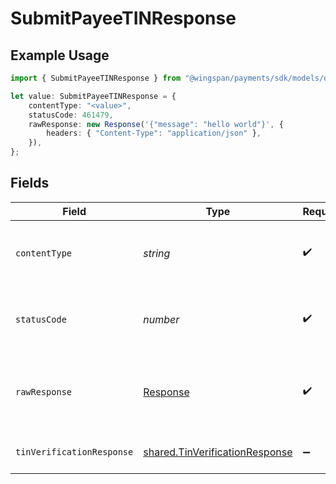 # SubmitPayeeTINResponse

## Example Usage

```typescript
import { SubmitPayeeTINResponse } from "@wingspan/payments/sdk/models/operations";

let value: SubmitPayeeTINResponse = {
    contentType: "<value>",
    statusCode: 461479,
    rawResponse: new Response('{"message": "hello world"}', {
        headers: { "Content-Type": "application/json" },
    }),
};
```

## Fields

| Field                                                                                   | Type                                                                                    | Required                                                                                | Description                                                                             |
| --------------------------------------------------------------------------------------- | --------------------------------------------------------------------------------------- | --------------------------------------------------------------------------------------- | --------------------------------------------------------------------------------------- |
| `contentType`                                                                           | *string*                                                                                | :heavy_check_mark:                                                                      | HTTP response content type for this operation                                           |
| `statusCode`                                                                            | *number*                                                                                | :heavy_check_mark:                                                                      | HTTP response status code for this operation                                            |
| `rawResponse`                                                                           | [Response](https://developer.mozilla.org/en-US/docs/Web/API/Response)                   | :heavy_check_mark:                                                                      | Raw HTTP response; suitable for custom response parsing                                 |
| `tinVerificationResponse`                                                               | [shared.TinVerificationResponse](../../../sdk/models/shared/tinverificationresponse.md) | :heavy_minus_sign:                                                                      | Status of TIN verification                                                              |